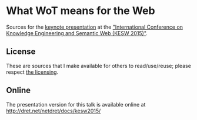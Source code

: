 # What WoT means for the Web

Sources for the [keynote presentation](http://dret.net/netdret/publications#kesw2015-talk) at the ["International Conference on Knowledge Engineering and Semantic Web (KESW 2015)"](http://2015.kesw.ru/).


## License

These are sources that I make available for others to read/use/reuse; please respect [the licensing](../LICENSE).


## Online

The presentation version for this talk is available online at http://dret.net/netdret/docs/kesw2015/

